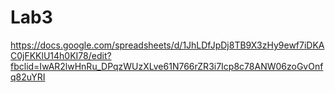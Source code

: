 # Lab3
https://docs.google.com/spreadsheets/d/1JhLDfJpDj8TB9X3zHy9ewf7iDKAC0jFKKlU14h0KI78/edit?fbclid=IwAR2lwHnRu_DPqzWUzXLve61N766rZR3i7Icp8c78ANW06zoGvOnfq82uYRI
